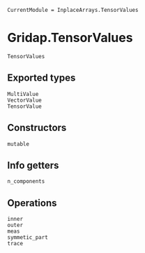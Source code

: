 ```@meta
CurrentModule = InplaceArrays.TensorValues
```

# Gridap.TensorValues

```@docs
TensorValues
```

## Exported types

```@docs
MultiValue
VectorValue
TensorValue
```
## Constructors

```@docs
mutable
```
## Info getters

```@docs
n_components
```

## Operations

```@docs
inner
outer
meas
symmetic_part
trace
```

